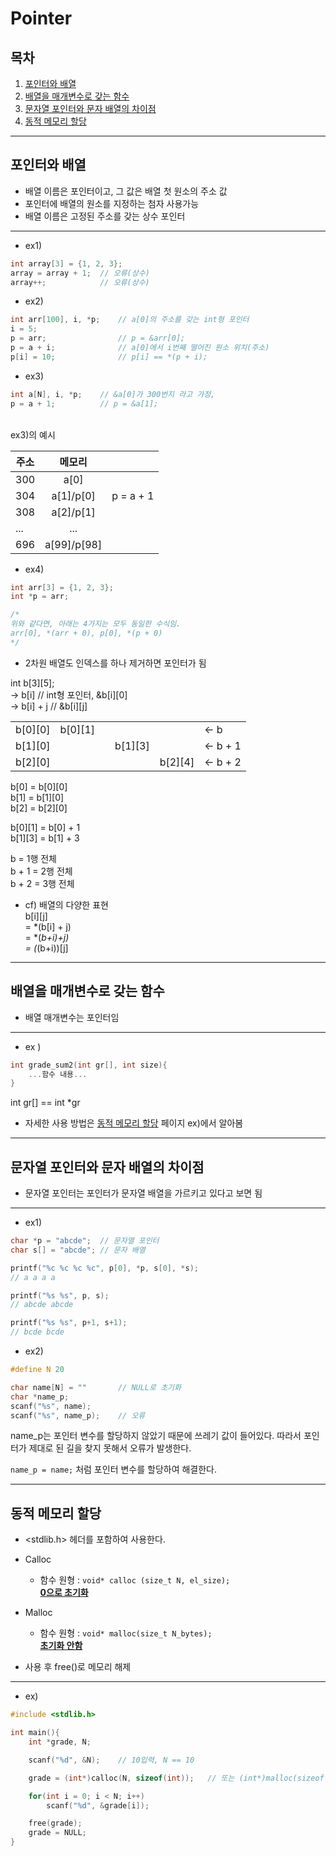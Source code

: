 # Pointer 
## 목차
1. [포인터와 배열](#포인터와-배열)<br>
1. [배열을 매개변수로 갖는 함수](#배열을-매개변수로-갖는-함수)<br>
1. [문자열 포인터와 문자 배열의 차이점](#문자열-포인터와-문자-배열의-차이점)<br>
1. [동적 메모리 할당](#동적-메모리-할당)<br>
***
## 포인터와 배열
- 배열 이름은 포인터이고, 그 값은 배열 첫 원소의 주소 값<br>
- 포인터에 배열의 원소를 지정하는 첨자 사용가능<br>
- 배열 이름은 고정된 주소를 갖는 상수 포인터
***
- ex1)
```C
int array[3] = {1, 2, 3};
array = array + 1;  // 오류(상수)
array++;            // 오류(상수)
```

- ex2)
```C
int arr[100], i, *p;    // a[0]의 주소를 갖는 int형 포인터
i = 5;
p = arr;                // p = &arr[0];
p = a + i;              // a[0]에서 i번째 떨어진 원소 위치(주소)
p[i] = 10;              // p[i] == *(p + i);
```
- ex3)
```C
int a[N], i, *p;    // &a[0]가 300번지 라고 가정,
p = a + 1;          // p = &a[1];
```
<br>
ex3)의 예시<br>

|주소 | 메모리 ||
|---|:---:|---|
|300|a[0]|
|304|a[1]/p[0]| p = a + 1 |
|308|a[2]/p[1]|
|...|...|
|696|a[99]/p[98]|

- ex4) 
```C
int arr[3] = {1, 2, 3};
int *p = arr;

/*
위와 같다면, 아래는 4가지는 모두 동일한 수식임.
arr[0], *(arr + 0), p[0], *(p + 0)
*/
```
- 2차원 배열도 인덱스를 하나 제거하면 포인터가 됨

int b[3][5];<br>
-> b[i]         // int형 포인터, &b[i][0]<br>
-> b[i] + j     // &b[i][j]<br>

|||||||
|---|---|---|---|---|---|
|b[0][0]|b[0][1]|||| <- b
|b[1][0]|||b[1][3]|| <- b + 1
|b[2][0]||||b[2][4]| <- b + 2

b[0] = b[0][0]<br>
b[1] = b[1][0]<br>
b[2] = b[2][0]<br>

b[0][1] = b[0] + 1<br>
b[1][3] = b[1] + 3<br>

b = 1행 전체<br>
b + 1 = 2행 전체<br>
b + 2 = 3행 전체

- cf) 배열의 다양한 표현<br>
b[i][j] <br>= *(b[i] + j) <br>= *(*b+i)+j)<br> = (*(b+i))[j]
***
## 배열을 매개변수로 갖는 함수
- 배열 매개변수는 포인터임
***
- ex )
```C
int grade_sum2(int gr[], int size){
    ...함수 내용...
}
```
int gr[] == int *gr
* 자세한 사용 방법은 [동적 메모리 할당](#동적-메모리-할당) 페이지 ex)에서 알아봄
***
## 문자열 포인터와 문자 배열의 차이점
- 문자열 포인터는 포인터가 문자열 배열을 가르키고 있다고 보면 됨
***
- ex1)
```C
char *p = "abcde";  // 문자열 포인터
char s[] = "abcde"; // 문자 배열

printf("%c %c %c %c", p[0], *p, s[0], *s);
// a a a a

printf("%s %s", p, s);
// abcde abcde

printf("%s %s", p+1, s+1);
// bcde bcde
```
- ex2)
```C
#define N 20

char name[N] = ""       // NULL로 초기화
char *name_p;
scanf("%s", name);
scanf("%s", name_p);    // 오류
```
name_p는 포인터 변수를 할당하지 않았기 때문에 쓰레기 값이 들어있다. 따라서 포인터가 제대로 된 길을 찾지 못해서 오류가 발생한다.

`name_p = name;` 처럼 포인터 변수를 할당하여 해결한다.
***
## 동적 메모리 할당
- <stdlib.h> 헤더를 포함하여 사용한다.

- Calloc
    - 함수 원형 : `void* calloc (size_t N, el_size);`<br>
    <u>**0으로 초기화**</u>

- Malloc
    - 함수 원형 : `void* malloc(size_t N_bytes);`<br>
    <u>**초기화 안함**</u>

- 사용 후 free()로 메모리 해제
***
- ex)
```C
#include <stdlib.h>

int main(){
    int *grade, N;

    scanf("%d", &N);    // 10입력, N == 10

    grade = (int*)calloc(N, sizeof(int));   // 또는 (int*)malloc(sizeof(int)*N);

    for(int i = 0; i < N; i++)
        scanf("%d", &grade[i]);

    free(grade);
    grade = NULL;
}
```
